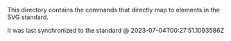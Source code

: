 This directory contains the commands that directly map to elements in the SVG standard.

It was last synchronized to the standard @ 2023-07-04T00:27:51.1093586Z
